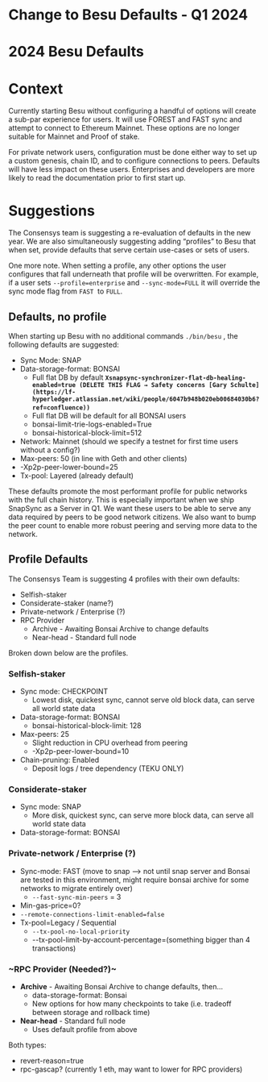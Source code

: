 # Change to Besu Defaults - Q1 2024

# 2024 Besu Defaults

# Context

Currently starting Besu without configuring a handful of options will create a sub-par experience for users. It will use FOREST and FAST sync and attempt to connect to Ethereum Mainnet. These options are no longer suitable for Mainnet and Proof of stake.

For private network users, configuration must be done either way to set up a custom genesis, chain ID, and to configure connections to peers. Defaults will have less impact on these users. Enterprises and developers are more likely to read the documentation prior to first start up.

# Suggestions

The Consensys team is suggesting a re-evaluation of defaults in the new year. We are also simultaneously suggesting adding “profiles” to Besu that when set, provide defaults that serve certain use-cases or sets of users. 

One more note. When setting a profile, any other options the user configures that fall underneath that profile will be overwritten. For example, if a user sets `--profile=enterprise` and `--sync-mode=FULL` it will override the sync mode flag from `FAST`  to `FULL`.

## Defaults, no profile

When starting up Besu with no additional commands `./bin/besu` , the following defaults are suggested:

- Sync Mode: SNAP
- Data-storage-format: BONSAI
  - Full flat DB by default **`Xsnapsync-synchronizer-flat-db-healing-enabled=true (DELETE THIS FLAG → Safety concerns [Gary Schulte](https://lf-hyperledger.atlassian.net/wiki/people/6047b948b020eb00684030b6?ref=confluence))`** 
  - Full flat DB will be default for all BONSAI users
  - bonsai-limit-trie-logs-enabled=True
  - bonsai-historical-block-limit=512
- Network: Mainnet (should we specify a testnet for first time users without a config?)
- Max-peers: 50 (in line with Geth and other clients)
- \-Xp2p-peer-lower-bound=25
- Tx-pool: Layered (already default)

These defaults promote the most performant profile for public networks with the full chain history. This is especially important when we ship SnapSync as a Server in Q1. We want these users to be able to serve any data required by peers to be good network citizens. We also want to bump the peer count to enable more robust peering and serving more data to the network.

## Profile Defaults

The Consensys Team is suggesting 4 profiles with their own defaults:

- Selfish-staker
- Considerate-staker (name?)
- Private-network / Enterprise (?)
- RPC Provider
  - Archive - Awaiting Bonsai Archive to change defaults
  - Near-head - Standard full node

Broken down below are the profiles.

### Selfish-staker

- Sync mode: CHECKPOINT
  - Lowest disk, quickest sync, cannot serve old block data, can serve all world state data
- Data-storage-format: BONSAI
  - bonsai-historical-block-limit: 128
- Max-peers: 25 
  - Slight reduction in CPU overhead from peering
  - \-Xp2p-peer-lower-bound=10
- Chain-pruning: Enabled
  - Deposit logs / tree dependency (TEKU ONLY) 

### Considerate-staker

- Sync mode: SNAP
  - More disk, quickest sync, can serve more block data, can serve all world state data
- Data-storage-format: BONSAI

### Private-network / Enterprise (?)

- Sync-mode: FAST (move to snap —> not until snap server and Bonsai are tested in this environment, might require bonsai archive for some networks to migrate entirely over)
  - `--fast-sync-min-peers` = 3
- Min-gas-price=0?
- `--remote-connections-limit-enabled=false`
- Tx-pool=Legacy / Sequential
  - `--tx-pool-no-local-priority` 
  - \--tx-pool-limit-by-account-percentage=(something bigger than 4 transactions)

### ~RPC Provider (Needed?)~

- **Archive** - Awaiting Bonsai Archive to change defaults, then…
  - data-storage-format: Bonsai
  - New options for how many checkpoints to take (i.e. tradeoff between storage and rollback time)
- **Near-head** - Standard full node
  - Uses default profile from above

Both types:

- revert-reason=true
- rpc-gascap? (currently 1 eth, may want to lower for RPC providers)